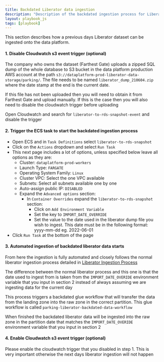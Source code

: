 ```yaml
---
title: Backdated Liberator data ingestion
description: "Description of the backdated ingestion process for Liberator data"
layout: playbook_js
tags: [playbook]
---
```


This section describes how a previous days Liberator dataset can be ingested onto the data platform. 

#### 1. Disable Cloudwatch s3 event trigger (optional)

The company who owns the dataset (Farthest Gate) uploads a zipped SQL dump of the whole database to S3 bucket in the data platform production AWS account at the path `s3://dataplatform-prod-liberator-data-storage/parking/`.
The file needs to be named `liberator_dump_210604.zip` where the date stamp at the end is the current date.

If this file has not been uploaded then you will need to obtain it from Farthest Gate and upload manually. If this is the case then
you will also need to disable the cloudwatch trigger before uploading

Open Cloudwatch and search for `liberator-to-rds-snapshot-event` and disable the trigger

#### 2. Trigger the ECS task to start the backdated ingestion process

* Open ECS and in `Task Definitions` select `liberator-to-rds-snapshot`
* Click on the `Actions` dropdown and select `Run Task`
* This next page includes a lot of options, unless specified below leave all options as they are:
    * Cluster: `dataplatform-prod-workers`
    * Launch Type: `FARGATE`
    * Operating System Family: `Linux`
    * Cluster VPC: Select the one VPC available
    * Subnets: Select all subnets available one by one
    * Auto-assign public IP: `DISABLED`
    * Expand the `Advanced options` section:
        * In `Container Overrides` expand the `liberator-to-rds-snapshot` section:
            * Click on  `Add Environment Variable`
            * Set the key to `IMPORT_DATE_OVERRIDE`
            * Set the value to the date used in the liberator dump file you wish to ingest. This date must be in the following format: yyyy-mm-dd eg. 2022-06-01
* Click `Run Task` at the bottom of the page

#### 3. Automated ingestion of backdated liberator data starts

From here the ingestion is fully automated and closely follows the normal liberator 
ingestion process detailed in [Liberator Ingestion Process](./liberator-ingestion.md)

The difference between the normal liberator process and this one is that the date used to ingest from is taken from the `IMPORT_DATE_OVERIDE` environment
variable that you input in section 2 instead of always assuming we are ingesting data for the current day

This process triggers a backdated glue workflow that will transfer the data from the landing
zone into the raw zone in the correct partition. This glue workflow is called `parking-liberator-backdated-data-workflow`

When finished the backdated liberator data will be ingested into the raw zone 
in the partition date that matches the `IMPORT_DATE_OVERIDE` environment variable that you input in section 2

#### 4. Enable Cloudwatch s3 event trigger (optional)

Please enable the cloudwatch trigger that you disabled in step 1. This is very important otherwise the next days liberator ingestion will not happen

